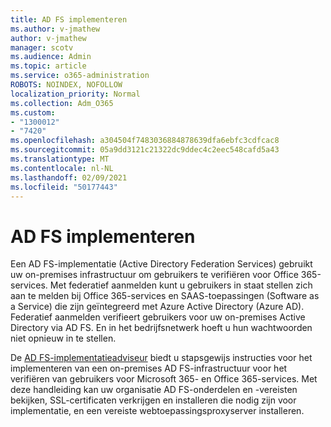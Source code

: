 ```yaml
---
title: AD FS implementeren
ms.author: v-jmathew
author: v-jmathew
manager: scotv
ms.audience: Admin
ms.topic: article
ms.service: o365-administration
ROBOTS: NOINDEX, NOFOLLOW
localization_priority: Normal
ms.collection: Adm_O365
ms.custom:
- "1300012"
- "7420"
ms.openlocfilehash: a304504f7483036884878639dfa6ebfc3cdfcac8
ms.sourcegitcommit: 05a9dd3121c21322dc9ddec4c2eec548cafd5a43
ms.translationtype: MT
ms.contentlocale: nl-NL
ms.lasthandoff: 02/09/2021
ms.locfileid: "50177443"
---
```

# <a name="deploy-ad-fs"></a>AD FS implementeren

Een AD FS-implementatie (Active Directory Federation Services) gebruikt uw on-premises infrastructuur om gebruikers te verifiëren voor Office 365-services. Met federatief aanmelden kunt u gebruikers in staat stellen zich aan te melden bij Office 365-services en SAAS-toepassingen (Software as a Service) die zijn geïntegreerd met Azure Active Directory (Azure AD). Federatief aanmelden verifieert gebruikers voor uw on-premises Active Directory via AD FS. En in het bedrijfsnetwerk hoeft u hun wachtwoorden niet opnieuw in te stellen.

De [AD FS-implementatieadviseur](https://go.microsoft.com/fwlink/?linkid=2071178) biedt u stapsgewijs instructies voor het implementeren van een on-premises AD FS-infrastructuur voor het verifiëren van gebruikers voor Microsoft 365- en Office 365-services. Met deze handleiding kan uw organisatie AD FS-onderdelen en -vereisten bekijken, SSL-certificaten verkrijgen en installeren die nodig zijn voor implementatie, en een vereiste webtoepassingsproxyserver installeren.
